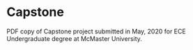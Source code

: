 # Capstone

PDF copy of Capstone project submitted in May, 2020 for ECE Undergraduate degree at McMaster University.
